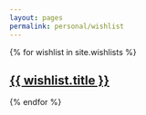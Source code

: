 ```yaml
---
layout: pages
permalink: personal/wishlist
---
```

<wishlists>
{% for wishlist in site.wishlists %}
    <h2><a href="{{ site.baseurl }}{{ wishlist.url }}">{{ wishlist.title }}</a></h2>
{% endfor %}
</wishlists>